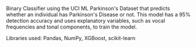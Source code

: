 Binary Classifier using the UCI ML Parkinson's Dataset that predicts whether an individual has Parkinson's Disease or not. This model has a 95% detection accuracy and uses 
explanatory variables, such as vocal frequencies and tonal components, to train the model.

Libraries used: Pandas, NumPy, XGBoost, scikit-learn
